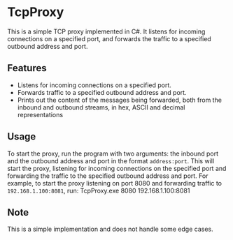 
# TcpProxy

This is a simple TCP proxy implemented in C#. It listens for incoming connections on a specified port, 
and forwards the traffic to a specified outbound address and port.

## Features

- Listens for incoming connections on a specified port.
- Forwards traffic to a specified outbound address and port.
- Prints out the content of the messages being forwarded, both from the inbound and outbound streams, in hex, ASCII and decimal representations

## Usage

To start the proxy, run the program with two arguments: the inbound port and the outbound address and port in the format `address:port`.
This will start the proxy, listening for incoming connections on the specified port and forwarding the traffic to the specified outbound address and port.
For example, to start the proxy listening on port 8080 and forwarding traffic to `192.168.1.100:8081`, run:
TcpProxy.exe 8080 192.168.1.100:8081

## Note

This is a simple implementation and does not handle some edge cases.
